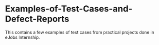 # Examples-of-Test-Cases-and-Defect-Reports
This contains a few examples of test cases from practical projects done in eJobs Internship.
